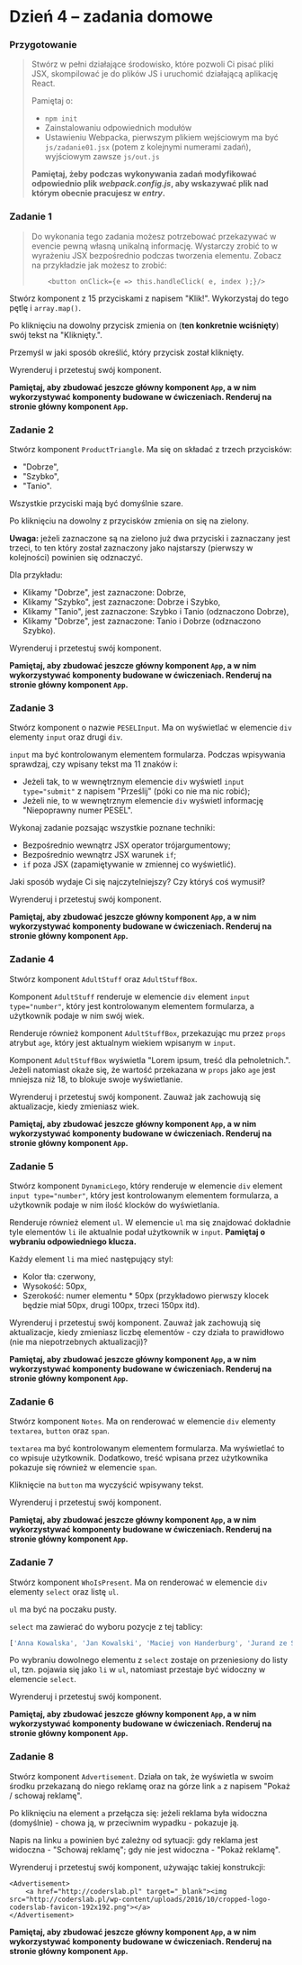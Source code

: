 # Dzień 4 &ndash; zadania domowe

### Przygotowanie

> Stwórz w pełni działające środowisko, które pozwoli Ci pisać pliki JSX, skompilować je do plików JS i uruchomić działającą aplikację React.
> 
> Pamiętaj o:
> - ```npm init```
> - Zainstalowaniu odpowiednich modułów
> - Ustawieniu Webpacka, pierwszym plikiem wejściowym ma być `js/zadanie01.jsx` (potem z kolejnymi numerami zadań), wyjściowym zawsze `js/out.js`
>
> **Pamiętaj, żeby podczas wykonywania zadań modyfikować odpowiednio plik _webpack.config.js_, aby wskazywać plik nad którym obecnie pracujesz w _entry_.**

### Zadanie 1

> Do wykonania tego zadania możesz potrzebować przekazywać w evencie pewną własną unikalną informację.
> Wystarczy zrobić to w wyrażeniu JSX bezpośrednio podczas tworzenia elementu. 
> Zobacz na przykładzie jak możesz to zrobić:
> ```JSX
>     <button onClick={e => this.handleClick( e, index );}/>
> ```

Stwórz komponent z 15 przyciskami z napisem "Klik!". Wykorzystaj do tego pętlę i `array.map()`.

Po kliknięciu na dowolny przycisk zmienia on (**ten konkretnie wciśnięty**) swój tekst na "Kliknięty.".

Przemyśl w jaki sposób określić, który przycisk został kliknięty.

Wyrenderuj i przetestuj swój komponent.

**Pamiętaj, aby zbudować jeszcze główny komponent `App`, a w nim wykorzystywać komponenty budowane w ćwiczeniach. Renderuj na stronie główny komponent `App`.**

### Zadanie 2

Stwórz komponent `ProductTriangle`. Ma się on składać z trzech przycisków:
- "Dobrze",
- "Szybko",
- "Tanio".

Wszystkie przyciski mają być domyślnie szare.

Po kliknięciu na dowolny z przycisków zmienia on się na zielony.

**Uwaga:** jeżeli zaznaczone są na zielono już dwa przyciski i zaznaczany jest trzeci, to ten który został zaznaczony jako najstarszy (pierwszy w kolejności) powinien się odznaczyć.

Dla przykładu:
- Klikamy "Dobrze", jest zaznaczone: Dobrze,
- Klikamy "Szybko", jest zaznaczone: Dobrze i Szybko,
- Klikamy "Tanio", jest zaznaczone: Szybko i Tanio (odznaczono Dobrze),
- Klikamy "Dobrze", jest zaznaczone: Tanio i Dobrze (odznaczono Szybko).

Wyrenderuj i przetestuj swój komponent.

**Pamiętaj, aby zbudować jeszcze główny komponent `App`, a w nim wykorzystywać komponenty budowane w ćwiczeniach. Renderuj na stronie główny komponent `App`.**

### Zadanie 3

Stwórz komponent o nazwie `PESELInput`.
Ma on wyświetlać w elemencie `div` elementy `input` oraz drugi `div`.

`input` ma być kontrolowanym elementem formularza. Podczas wpisywania sprawdzaj, czy wpisany tekst ma 11 znaków i:
- Jeżeli tak, to w wewnętrznym elemencie `div` wyświetl `input type="submit"` z napisem "Prześlij" (póki co nie ma nic robić);
- Jeżeli nie, to w wewnętrznym elemencie `div` wyświetl informację "Niepoprawny numer PESEL".

Wykonaj zadanie pozsając wszystkie poznane techniki:
- Bezpośrednio wewnątrz JSX operator trójargumentowy;
- Bezpośrednio wewnątrz JSX warunek `if`;
- `if` poza JSX (zapamiętywanie w zmiennej co wyświetlić).

Jaki sposób wydaje Ci się najczytelniejszy? Czy któryś coś wymusił?

Wyrenderuj i przetestuj swój komponent.

**Pamiętaj, aby zbudować jeszcze główny komponent `App`, a w nim wykorzystywać komponenty budowane w ćwiczeniach. Renderuj na stronie główny komponent `App`.**

### Zadanie 4

Stwórz komponent `AdultStuff` oraz `AdultStuffBox`.

Komponent `AdultStuff` renderuje w elemencie `div` element `input type="number"`, który jest kontrolowanym elementem formularza, a użytkownik podaje w nim swój wiek.

Renderuje również komponent `AdultStuffBox`, przekazując mu przez `props` atrybut `age`, który jest aktualnym wiekiem wpisanym w `input`.

Komponent `AdultStuffBox` wyświetla "Lorem ipsum, treść dla pełnoletnich.". Jeżeli natomiast okaże się, że wartość przekazana w `props` jako `age` jest mniejsza niż 18, to blokuje swoje wyświetlanie.

Wyrenderuj i przetestuj swój komponent. Zauważ jak zachowują się aktualizacje, kiedy zmieniasz wiek.

**Pamiętaj, aby zbudować jeszcze główny komponent `App`, a w nim wykorzystywać komponenty budowane w ćwiczeniach. Renderuj na stronie główny komponent `App`.**

### Zadanie 5

Stwórz komponent `DynamicLego`, który renderuje w elemencie `div` element `input type="number"`, który jest kontrolowanym elementem formularza, a użytkownik podaje w nim ilość klocków do wyświetlania.

Renderuje również element `ul`. W elemencie `ul` ma się znajdować dokładnie tyle elementów `li` ile aktualnie podał użytkownik w `input`. **Pamiętaj o wybraniu odpowiedniego klucza.**

Każdy element `li` ma mieć następujący styl:
- Kolor tła: czerwony,
- Wysokość: 50px,
- Szerokość: numer elementu * 50px (przykładowo pierwszy klocek będzie miał 50px, drugi 100px, trzeci 150px itd).

Wyrenderuj i przetestuj swój komponent. Zauważ jak zachowują się aktualizacje, kiedy zmieniasz liczbę elementów - czy działa to prawidłowo (nie ma niepotrzebnych aktualizacji)?

**Pamiętaj, aby zbudować jeszcze główny komponent `App`, a w nim wykorzystywać komponenty budowane w ćwiczeniach. Renderuj na stronie główny komponent `App`.**

### Zadanie 6

Stwórz komponent `Notes`. Ma on renderować w elemencie `div` elementy `textarea`, `button` oraz `span`.

`textarea` ma być kontrolowanym elementem formularza. Ma wyświetlać to co wpisuje użytkownik. Dodatkowo, treść wpisana przez użytkownika pokazuje się również w elemencie `span`.

Kliknięcie na `button` ma wyczyścić wpisywany tekst.

Wyrenderuj i przetestuj swój komponent.

**Pamiętaj, aby zbudować jeszcze główny komponent `App`, a w nim wykorzystywać komponenty budowane w ćwiczeniach. Renderuj na stronie główny komponent `App`.**

### Zadanie 7

Stwórz komponent `WhoIsPresent`. Ma on renderować w elemencie `div` elementy `select` oraz listę `ul`.

`ul` ma być na poczaku pusty.

`select` ma zawierać do wyboru pozycje z tej tablicy:

```JavaScript
['Anna Kowalska', 'Jan Kowalski', 'Maciej von Handerburg', 'Jurand ze Spychowa'];
```

Po wybraniu dowolnego elementu z `select` zostaje on przeniesiony do listy `ul`, tzn. pojawia się jako `li` w `ul`, natomiast przestaje być widoczny w elemencie `select`.

Wyrenderuj i przetestuj swój komponent.

**Pamiętaj, aby zbudować jeszcze główny komponent `App`, a w nim wykorzystywać komponenty budowane w ćwiczeniach. Renderuj na stronie główny komponent `App`.**

### Zadanie 8

Stwórz komponent `Advertisement`. Działa on tak, że wyświetla w swoim środku przekazaną do niego reklamę oraz na górze link `a` z napisem "Pokaż / schowaj reklamę".

Po kliknięciu na element `a` przełącza się: jeżeli reklama była widoczna (domyślnie) - chowa ją, w przeciwnim wypadku - pokazuje ją.

Napis na linku `a` powinien być zależny od sytuacji: gdy reklama jest widoczna - "Schowaj reklamę"; gdy nie jest widoczna - "Pokaż reklamę".

Wyrenderuj i przetestuj swój komponent, używając takiej konstrukcji:
```JSX
<Advertisement>
    <a href="http://coderslab.pl" target="_blank"><img src="http://coderslab.pl/wp-content/uploads/2016/10/cropped-logo-coderslab-favicon-192x192.png"></a>
</Advertisement>
```

**Pamiętaj, aby zbudować jeszcze główny komponent `App`, a w nim wykorzystywać komponenty budowane w ćwiczeniach. Renderuj na stronie główny komponent `App`.**